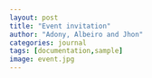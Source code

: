 ```yaml
---
layout: post
title: "Event invitation"
author: "Adony, Albeiro and Jhon"
categories: journal
tags: [documentation,sample]
image: event.jpg
---
```

